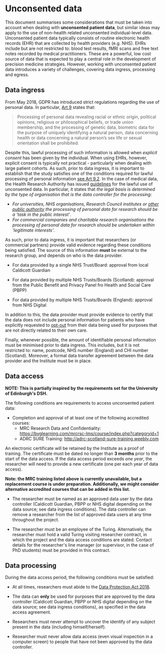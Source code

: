 # Unconsented data

This document summarises some considerations that must be taken into account when dealing with **unconsented patient data**, but similar ideas may apply to the use of non-health related unconsented individual-level data. Unconsented patient data typically consists of routine electronic health records (EHR) that are collected by health providers (e.g. NHS). EHRs include but are not restricted to: blood test results, fMRI scans and free text notes recorded by medical practitioners. These are a powerful, low cost source of data that is expected to play a central role in the development of precision medicine strategies. However, working with unconsented patient data introduces a variety of challenges, covering data ingress, processing and egress.

## Data ingress

From May 2018, GDPR has introduced strict regulations regarding the use of personal data. In particular, [Art 9](https://gdpr-info.eu/art-9-gdpr/) states that:

> Processing of personal data revealing racial or ethnic origin, political opinions, religious or philosophical beliefs, or trade union membership, and the processing of genetic data, biometric data for the purpose of uniquely identifying a natural person, data concerning health or data concerning a natural person’s sex life or sexual orientation shall be prohibited.

Despite this, lawful processing of such information is allowed when *explicit consent* has been given by the individual. When using EHRs, however, explicit consent is typically not practical - particularly when dealing with large patient cohorts. As such, prior to data ingress, it is important to establish that the study satisfies one of the conditions required for lawful processing of personal information [see Art 9.2](https://gdpr-info.eu/art-9-gdpr/). In the case of medical data, the Health Research Authority has issued [guidelines](https://www.hra.nhs.uk/hra-guidance-general-data-protection-regulation/) for the lawful use of unconsented data. In particular, it states that *the legal basis is determined by the type of organisation that is the data controller for the processing*:

+ *For universities, NHS organisations, Research Council institutes or [other public authority](http://www.legislation.gov.uk/ukpga/2000/36/schedule/1) the processing of personal data for research should be a ‘task in the public interest’*.
+ *For commercial companies and charitable research organisations the processing of personal data for research should be undertaken within ‘legitimate interests’*.

As such, prior to data ingress, it is important that researchers (or commercial partners) provide valid evidence regarding these conditions being satisfied. The source of this information **must** be external to the research group, and depends on who is the data provider.

+ For data provided by a single NHS Trust/Board: approval from local Caldicott Guardian

+ For data provided by multiple NHS Trusts/Boards (Scotland): approval from the Public Benefit and Privacy Panel fro Health and Social Care (PBPP)

+ For data provided by multiple NHS Trusts/Boards (England): approval from NHS Digital

In addition to this, the data provider must provide evidence to certify that the data does not include personal information for patients who have explicitly requested to [opt-out](https://digital.nhs.uk/about-nhs-digital/our-work/keeping-patient-data-safe/how-we-look-after-your-health-and-care-information/your-information-choices/opting-out-of-sharing-your-confidential-patient-information) from their data being used for purposes that are not directly related to their own care.

Finally, whenever possible, the amount of identifiable personal information must be minimised prior to data ingress. This includes, but it is not restricted to: name, postcode, NHS number (England) and CHI number (Scotland). Moreover, a formal data transfer agreement between the data provider and the Institute must be in place.

## Data access

**NOTE: This is partially inspired by the requirements set for the University of Edinburgh's DSH.**

The following conditions are requirements to access unconsented patient data:

+ Completion and approval of at least one of the following accredited courses:
  + MRC Research Data and Confidentiality: https://byglearning.com/mrcrsc-lms/course/index.php?categoryid=1
  + ADRC SURE Training: http://adrc-scotland-sure-training.weebly.com

An electronic certificate will be retained by the Institute as a proof of training. The certificate must be dated no longer than **3 months** prior to the start of the data access. If the data access period exceeds *one year*, the researcher will need to provide a new certificate (one per each year of data access).

**Note: the MRC training listed above is currently unavailable, but a replacement course is under preparation. Additionally, we might consider alternative accredited courses that can be added in this list.**

+ The researcher must be named as an approved data user by the data controller (Caldicott Guardian, PBPP or NHS digital depending on the data source; see data ingress conditions). The data controller can remove a researcher from the list of approved data users at any time throughout the project.

+ The researcher must be an employee of the Turing. Alternatively, the researcher must hold a valid Turing visiting researcher contract, in which the project and the data access conditions are stated. Contact details for the researcher's line manager (or supervisor, in the case of PhD students) must be provided in this contract.

## Data processing

During the data access period, the following conditions must be satisfied:

+ At all times, researchers must abide to the [Data Protection Act 2018](http://www.legislation.gov.uk/ukpga/2018/12/contents/enacted).

+ The data can **only** be used for purposes that are approved by the data controller (Caldicott Guardian, PBPP or NHS digital depending on the data source; see data ingress conditions), as specified in the data access agreement.

+ Researchers must never attempt to uncover the identify of any subject present in the data (including himself/herself).

+ Researcher must never allow data access (even visual inspection in a computer screen) to people that have not been approved by the data controller.
